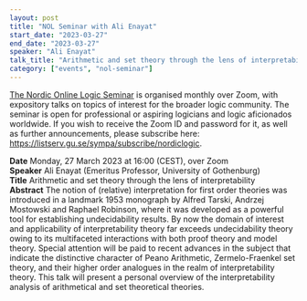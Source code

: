 ```yaml
---
layout: post
title: "NOL Seminar with Ali Enayat"
start_date: "2023-03-27"
end_date: "2023-03-27"
speaker: "Ali Enayat"
talk_title: "Arithmetic and set theory through the lens of interpretability"
category: ["events", "nol-seminar"]
---
```

[The Nordic Online Logic Seminar](/the-NOL-seminar.html)
is organised monthly over Zoom, with expository talks on topics of interest for
the broader logic community. The seminar is open for professional or aspiring
logicians and logic aficionados worldwide. If you wish to receive the Zoom ID
and password for it, as well as further announcements, please subscribe here:
<https://listserv.gu.se/sympa/subscribe/nordiclogic>.

**Date** Monday, 27 March 2023 at 16:00 (CEST), over Zoom  
**Speaker** Ali Enayat (Emeritus Professor, University of Gothenburg)  
**Title** Arithmetic and set theory through the lens of interpretability  
**Abstract** The notion of (relative) interpretation for first order theories
was introduced in a landmark 1953 monograph by Alfred Tarski, Andrzej Mostowski
and Raphael Robinson, where it was developed as a powerful tool for establishing
undecidability results. By now the domain of interest and applicability of
interpretability theory far exceeds undecidability theory owing to its
multifaceted interactions with both proof theory and model theory. Special
attention will be paid to recent advances in the subject that indicate the
distinctive character of Peano Arithmetic, Zermelo-Fraenkel set theory, and
their higher order analogues in the realm of interpretability theory. This talk
will present a personal overview of the interpretability analysis of
arithmetical and set theoretical theories.
